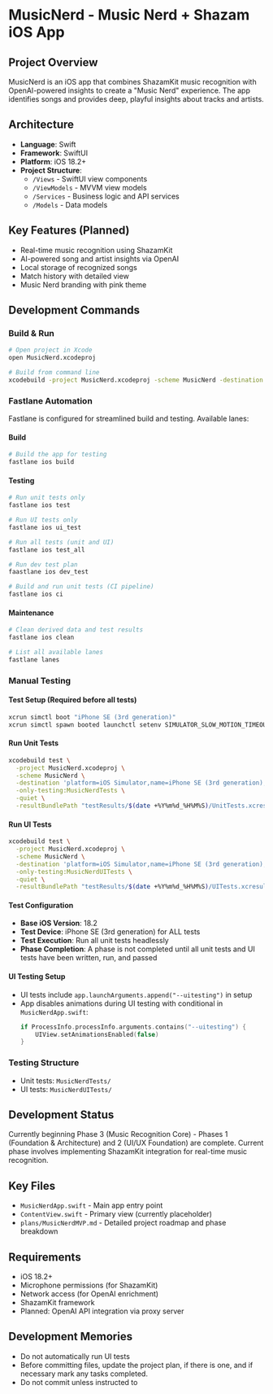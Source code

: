 # MusicNerd - Music Nerd + Shazam iOS App

## Project Overview
MusicNerd is an iOS app that combines ShazamKit music recognition with OpenAI-powered insights to create a "Music Nerd" experience. The app identifies songs and provides deep, playful insights about tracks and artists.

## Architecture
- **Language**: Swift
- **Framework**: SwiftUI
- **Platform**: iOS 18.2+
- **Project Structure**:
  - `/Views` - SwiftUI view components
  - `/ViewModels` - MVVM view models
  - `/Services` - Business logic and API services
  - `/Models` - Data models

## Key Features (Planned)
- Real-time music recognition using ShazamKit
- AI-powered song and artist insights via OpenAI
- Local storage of recognized songs
- Match history with detailed view
- Music Nerd branding with pink theme

## Development Commands

### Build & Run
```bash
# Open project in Xcode
open MusicNerd.xcodeproj

# Build from command line
xcodebuild -project MusicNerd.xcodeproj -scheme MusicNerd -destination 'platform=iOS Simulator,name=iPhone SE (3rd generation),OS=18.2' build
```

### Fastlane Automation

Fastlane is configured for streamlined build and testing. Available lanes:

#### Build
```bash
# Build the app for testing
fastlane ios build
```

#### Testing
```bash
# Run unit tests only
fastlane ios test

# Run UI tests only
fastlane ios ui_test

# Run all tests (unit and UI)
fastlane ios test_all

# Run dev test plan
faastlane ios dev_test

# Build and run unit tests (CI pipeline)
fastlane ios ci
```

#### Maintenance
```bash
# Clean derived data and test results
fastlane ios clean

# List all available lanes
fastlane lanes
```

### Manual Testing

#### Test Setup (Required before all tests)
```bash
xcrun simctl boot "iPhone SE (3rd generation)"
xcrun simctl spawn booted launchctl setenv SIMULATOR_SLOW_MOTION_TIMEOUT 0
```

#### Run Unit Tests
```bash
xcodebuild test \
  -project MusicNerd.xcodeproj \
  -scheme MusicNerd \
  -destination 'platform=iOS Simulator,name=iPhone SE (3rd generation),OS=18.2' \
  -only-testing:MusicNerdTests \
  -quiet \
  -resultBundlePath "testResults/$(date +%Y%m%d_%H%M%S)/UnitTests.xcresult"
```

#### Run UI Tests
```bash
xcodebuild test \
  -project MusicNerd.xcodeproj \
  -scheme MusicNerd \
  -destination 'platform=iOS Simulator,name=iPhone SE (3rd generation),OS=18.2' \
  -only-testing:MusicNerdUITests \
  -quiet \
  -resultBundlePath "testResults/$(date +%Y%m%d_%H%M%S)/UITests.xcresult"
```

#### Test Configuration
- **Base iOS Version**: 18.2
- **Test Device**: iPhone SE (3rd generation) for ALL tests
- **Test Execution**: Run all unit tests headlessly
- **Phase Completion**: A phase is not completed until all unit tests and UI tests have been written, run, and passed

#### UI Testing Setup
- UI tests include `app.launchArguments.append("--uitesting")` in setup
- App disables animations during UI testing with conditional in `MusicNerdApp.swift`:
  ```swift
  if ProcessInfo.processInfo.arguments.contains("--uitesting") {
      UIView.setAnimationsEnabled(false)
  }
  ```

### Testing Structure
- Unit tests: `MusicNerdTests/`
- UI tests: `MusicNerdUITests/`

## Development Status
Currently beginning Phase 3 (Music Recognition Core) - Phases 1 (Foundation & Architecture) and 2 (UI/UX Foundation) are complete. Current phase involves implementing ShazamKit integration for real-time music recognition.

## Key Files
- `MusicNerdApp.swift` - Main app entry point
- `ContentView.swift` - Primary view (currently placeholder)
- `plans/MusicNerdMVP.md` - Detailed project roadmap and phase breakdown

## Requirements
- iOS 18.2+
- Microphone permissions (for ShazamKit)
- Network access (for OpenAI enrichment)
- ShazamKit framework
- Planned: OpenAI API integration via proxy server

## Development Memories
- Do not automatically run UI tests
- Before committing files, update the project plan, if there is one, and if necessary mark any tasks completed.
- Do not commit unless instructed to

